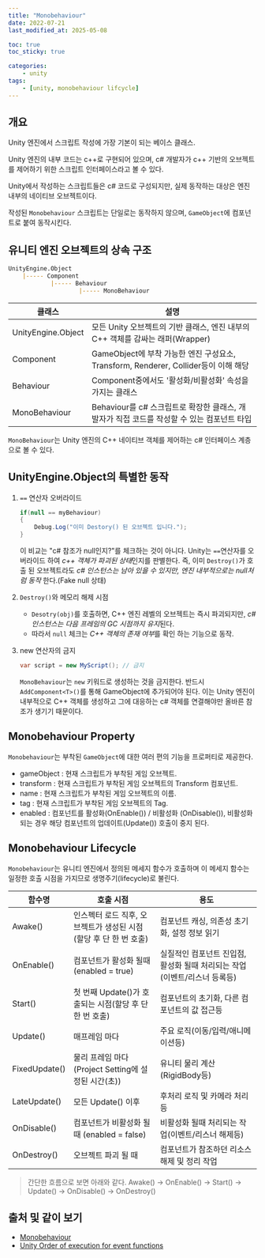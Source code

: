 ```yaml
---
title: "Monobehaviour"
date: 2022-07-21
last_modified_at: 2025-05-08

toc: true
toc_sticky: true

categories:
    - unity
tags:
    - [unity, monobehaviour lifcycle]
---
```


## 개요

Unity 엔진에서 스크립트 작성에 가장 기본이 되는 베이스 클래스.

Unity 엔진의 내부 코드는 c++로 구현되어 있으며, c# 개발자가 c++ 기반의 오브젝트를 제어하기 위한 스크립트 인터페이스라고 볼 수 있다.

Unity에서 작성하는 스크립트들은 c# 코드로 구성되지만, 실제 동작하는 대상은 엔진 내부의 네이티브 오브젝트이다.

작성된 `Monobehaviour` 스크립트는 단일로는 동작하지 않으며, `GameObject`에 컴포넌트로 붙여 동작시킨다.

## 유니티 엔진 오브젝트의 상속 구조

```markdown
UnityEngine.Object
    |----- Component
            |----- Behaviour
                    |----- MonoBehaviour
```

| 클래스 | 설명 |
|--------|-----------|
| UnityEngine.Object | 모든 Unity 오브젝트의 기반 클래스, 엔진 내부의 C++ 객체를 감싸는 래퍼(Wrapper) |
| Component | GameObject에 부착 가능한 엔진 구성요소, Transform, Renderer, Collider등이 이해 해당 |
| Behaviour | Component중에서도 '활성화/비활성화' 속성을 가지는 클래스 |
| MonoBehaviour | Behaviour를 c# 스크립트로 확장한 클래스, 개발자가 직접 코드를 작성할 수 있는 컴포넌트 타입 |

`MonoBehaviour`는 Unity 엔진의 C++ 네이티브 객체를 제어하는 c# 인터페이스 계층으로 볼 수 있다.

## UnityEngine.Object의 특별한 동작

1. `==` 연산자 오버라이드

    ```cs
    if(null == myBehaviour)
    {
        Debug.Log("이미 Destory() 된 오브젝트 입니다.");
    }
    ```

    이 비교는 "c# 참조가 null인지?"를 체크하는 것이 아니다.
    Unity는  `==`연산자를 오버라이드 하여 *c++ 객체가 파괴된 상태*인지를 판별한다.
    즉, 이미 `Destroy()`가 호출 된 오브젝트라도 *c# 인스턴스는 남아 있을 수 있지만, 엔진 내부적으로는 null처럼 동작* 한다.(Fake null 상태)

2. `Destroy()`와 메모리 해제 시점

    - `Desotry(obj)`를 호출하면, C++ 엔진 레벨의 오브젝트는 즉시 파괴되지만, *c# 인스턴스는 다음 프레임의 GC 시점까지 유지*된다.
    - 따라서 `null` 체크는 *C++ 객체의 존재 여부*를 확인 하는 기능으로 동작.

3. new 연산자의 금지

    ```cs
    var script = new MyScript(); // 금지
    ```

    `MonoBehaviour`는 `new` 키워드로 생성하는 것을 금지한다.
    반드시 `AddComponent<T>()`를 통해 GameObject에 추가되어야 된다.
    이는 Unity 엔진이 내부적으로 C++ 객체를 생성하고 그에 대응하는 c# 객체를 연결해야만 올바른 참조가 생기기 때문이다.

## Monobehaviour Property

`Monobehaviour`는 부착된 `GameObject`에 대한 여러 편의 기능을 프로퍼티로 제공한다.

- gameObject : 현재 스크립트가 부착된 게임 오브젝트.
- transform : 현재 스크립트가 부착된 게임 오브젝트의 Transform 컴포넌트.
- name : 현재 스크립트가 부착된 게임 오브젝트의 이름.
- tag : 현재 스크립트가 부착된 게임 오브젝트의 Tag.
- enabled : 컴포넌트를 활성화(OnEnable()) / 비활성화 (OnDisable()), 비활성화 되는 경우 해당 컴포넌트의 업데이트(Update()) 호출이 중지 된다.

## Monobehaviour Lifecycle

`Monobehaviour`는 유니티 엔진에서 정의된 메세지 함수가 호출하며 이 메세지 함수는 일정한 호출 시점을 가지므로 생명주기(lifecycle)로 불린다.

| 함수명 | 호출 시점 | 용도 |
|--------|-----------|------|
| Awake() | 인스펙터 로드 직후, 오브젝트가 생성된 시점(할당 후 단 한 번 호출) | 컴포넌트 캐싱, 의존성 초기화, 설정 정보 읽기 |
| OnEnable() | 컴포넌트가 활성화 될때(enabled = true) | 실질적인 컴포넌트 진입점, 활성화 될때 처리되는 작업(이벤트/리스너 등록등) |
| Start() | 첫 번째 Update()가 호출되는 시점(할당 후 단 한 번 호출) | 컴포넌트의 초기화, 다른 컴포넌트의 값 접근등 |
| Update() | 매프레임 마다 | 주요 로직(이동/입력/애니메이션등) |
| FixedUpdate() | 물리 프레임 마다(Project Setting에 설정된 시간(초)) | 유니티 물리 계산(RigidBody등) |
| LateUpdate() | 모든 Update() 이후 | 후처리 로직 및 카메라 처리등 |
| OnDisable() | 컴포넌트가 비활성화 될때 (enabled = false) | 비활성화 될때 처리되는 작업(이벤트/리스너 해제등) |
| OnDestroy() | 오브젝트 파괴 될 때 | 컴포넌트가 참조하던 리소스 해제 및 정리 작업 |

> 간단한 흐름으로 보면 아래와 같다.
> Awake() → OnEnable() → Start() → Update() → OnDisable() → OnDestroy()

## 출처 및 같이 보기

- [Monobehaviour](https://docs.unity3d.com/6000.1/Documentation/ScriptReference/MonoBehaviour.html)
- [Unity Order of execution for event functions](https://docs.unity3d.com/6000.1/Documentation/Manual/execution-order.html)
